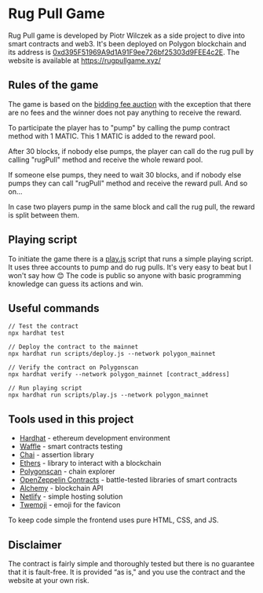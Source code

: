 # Rug Pull Game

Rug Pull game is developed by Piotr Wilczek as a side project to dive into smart contracts and web3. It's been deployed on Polygon blockchain and its address is [0xd395F51969A9d1A91F9ee726bf25303d9FEE4c2E](https://polygonscan.com/address/0xd395F51969A9d1A91F9ee726bf25303d9FEE4c2E). The website is available at https://rugpullgame.xyz/

## Rules of the game

The game is based on the [bidding fee auction](https://en.wikipedia.org/wiki/Bidding_fee_auction) with the exception that there are no fees and the winner does not pay anything to receive the reward.

To participate the player has to "pump" by calling the pump contract method with 1 MATIC. This 1 MATIC is added to the reward pool.

After 30 blocks, if nobody else pumps, the player can call do the rug pull by calling "rugPull" method and receive the whole reward pool.

If someone else pumps, they need to wait 30 blocks, and if nobody else pumps they can call "rugPull" method and receive the reward pull. And so on...

In case two players pump in the same block and call the rug pull, the reward is split between them.

## Playing script

To initiate the game there is a [play.js](https://github.com/panpeter/rugpullgame/blob/main/contracts/scripts/play.js) script that runs a simple playing script. It uses three accounts to pump and do rug pulls. It's very easy to beat but I won't say how 😊 The code is public so anyone with basic programming knowledge can guess its actions and win.

## Useful commands
```
// Test the contract
npx hardhat test

// Deploy the contract to the mainnet 
npx hardhat run scripts/deploy.js --network polygon_mainnet

// Verify the contract on Polygonscan
npx hardhat verify --network polygon_mainnet [contract_address]

// Run playing script
npx hardhat run scripts/play.js --network polygon_mainnet
```

## Tools used in this project
- [Hardhat](https://hardhat.org/) - ethereum development environment
- [Waffle](https://getwaffle.io/) - smart contracts testing
- [Chai](https://www.chaijs.com/) - assertion library
- [Ethers](https://docs.ethers.io/) - library to interact with a blockchain 
- [Polygonscan](https://polygonscan.com/) - chain explorer
- [OpenZeppelin Contracts](https://openzeppelin.com/contracts/) - battle-tested libraries of smart contracts
- [Alchemy](https://www.alchemy.com/) - blockchain API
- [Netlify](https://www.netlify.com/) - simple hosting solution
- [Twemoji](https://twemoji.twitter.com/) - emoji for the favicon

To keep code simple the frontend uses pure HTML, CSS, and JS.

## Disclaimer

The contract is fairly simple and thoroughly tested but there is no guarantee that it is fault-free. It is provided “as is," and you use the contract and the website at your own risk.
